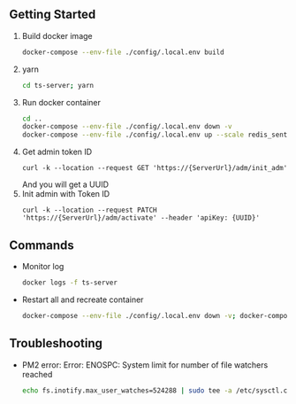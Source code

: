 ## Getting Started
1. Build docker image
    ```bash
    docker-compose --env-file ./config/.local.env build
    ```
2. yarn
    ```bash
    cd ts-server; yarn
    ```
3. Run docker container
    ```bash
    cd ..
    docker-compose --env-file ./config/.local.env down -v
    docker-compose --env-file ./config/.local.env up --scale redis_sentinel=3 -d --force-recreate
    ```
4. Get admin token ID
    ```curl
    curl -k --location --request GET 'https://{ServerUrl}/adm/init_adm'
    ```
    And you will get a UUID
5. Init admin with Token ID
    ```curl
    curl -k --location --request PATCH 'https://{ServerUrl}/adm/activate' --header 'apiKey: {UUID}'
    ```

## Commands
- Monitor log
    ```bash
    docker logs -f ts-server
    ```
- Restart all and recreate container
    ```bash
    docker-compose --env-file ./config/.local.env down -v; docker-compose --env-file ./config/.local.env up --scale redis_sentinel=3 -d --force-recreate
    ```

## Troubleshooting
- PM2 error: Error: ENOSPC: System limit for number of file watchers reached
    ```bash
    echo fs.inotify.max_user_watches=524288 | sudo tee -a /etc/sysctl.conf && sudo sysctl -p
    ```

